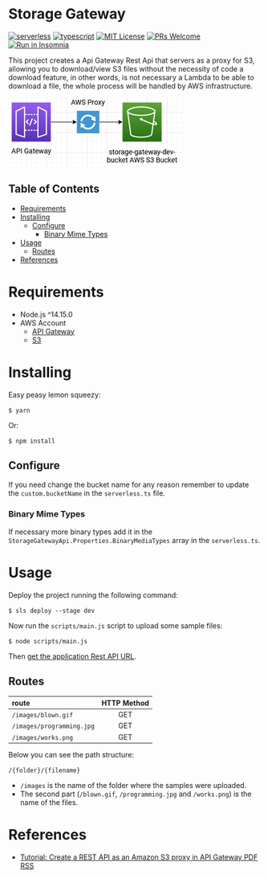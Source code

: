 # Storage Gateway
[![serverless](https://img.shields.io/badge/serverless-3.38.0-FD5750?style=flat-square&logo=serverless)](https://www.serverless.com/)
[![typescript](https://img.shields.io/badge/typescript-5.4.5-3178c6?style=flat-square&logo=typescript)](https://www.typescriptlang.org/)
[![MIT License](https://img.shields.io/badge/license-MIT-green?style=flat-square)](https://raw.githubusercontent.com/DiegoVictor/storage-gateway/main/LICENSE)
[![PRs Welcome](https://img.shields.io/badge/PRs-welcome-brightgreen.svg?style=flat-square)](http://makeapullrequest.com)<br>
[![Run in Insomnia](https://insomnia.rest/images/run.svg)](https://insomnia.rest/run/?label=Storage%20Gateway&uri=https%3A%2F%2Fraw.githubusercontent.com%2FDiegoVictor%2Fstorage-gateway%2Fmain%2FInsomnia_2022-06-19.json)

This project creates a Api Gateway Rest Api that servers as a proxy for S3, allowing you to download/view S3 files without the necessity of code a download feature, in other words, is not necessary a Lambda to be able to download a file, the whole process will be handled by AWS infrastructure.

![Infrastructure Diagram](https://raw.githubusercontent.com/DiegoVictor/storage-gateway/main/Storage%20Gateway.png)

## Table of Contents
* [Requirements](#requirements)
* [Installing](#installing)
  * [Configure](#configure)
    * [Binary Mime Types](#binary-mime-types)
* [Usage](#usage)
  * [Routes](#routes)
* [References](#references)

# Requirements
* Node.js ^14.15.0
* AWS Account 
  * [API Gateway](https://aws.amazon.com/api-gateway/)
  * [S3](https://aws.amazon.com/s3/)

# Installing
Easy peasy lemon squeezy:
```
$ yarn
```
Or:
```
$ npm install
```

## Configure
If you need change the bucket name for any reason remember to update the `custom.bucketName` in the `serverless.ts` file.

### Binary Mime Types
If necessary more binary types add it in the `StorageGatewayApi.Properties.BinaryMediaTypes` array in the `serverless.ts`.

# Usage
Deploy the project running the following command:
```
$ sls deploy --stage dev
```
Now run the `scripts/main.js` script to upload some sample files:
```
$ node scripts/main.js
```
Then [get the application Rest API URL](https://docs.aws.amazon.com/pt_br/apigateway/latest/developerguide/how-to-call-api.html#apigateway-how-to-call-rest-api).

## Routes
|route|HTTP Method
|:---|:---:
|`/images/blown.gif`|GET
|`/images/programming.jpg`|GET
|`/images/works.png`|GET

Below you can see the path structure:
```
/{folder}/{filename}
```
* `/images` is the name of the folder where the samples were uploaded.
* The second part (`/blown.gif`, `/programming.jpg` and `/works.png`) is the name of the files.

# References
* [Tutorial: Create a REST API as an Amazon S3 proxy in API Gateway
PDF
RSS](https://docs.aws.amazon.com/apigateway/latest/developerguide/integrating-api-with-aws-services-s3.html)
